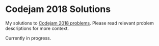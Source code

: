 # Codejam 2018 Solutions

My solutions to [Codejam 2018 problems](https://codejam.withgoogle.com/2018/challenges). Please read relevant problem descriptions for more context.

Currently in progress.
